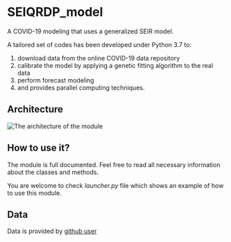 # SEIQRDP_model

A COVID-19 modeling that uses a generalized SEIR model.

A tailored set of codes has been developed under Python 3.7 to:

1. download data from the online COVID-19 data repository  
2. calibrate the model by applying a genetic fitting algorithm to the real data
3. perform forecast modeling
4. and provides parallel computing techniques.
<!---
(determine the optimum fitting depth using cross-validation method)
-->

## Architecture

![The architecture of the module](/covid-19/SEIQRDP_model/images/Diagram.png)


## How to use it?

The module is full documented. Feel free to read all necessary information
about the classes and methods. 

You are welcome to check *launcher.py* file which shows an example of
how to use this module.

## Data

Data is provided by [github user](https://raw.githubusercontent.com/datasets/covid-19/master/data/time-series-19-covid-combined.csv)
